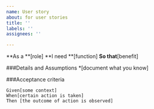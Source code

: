 ```yaml
---
name: User story
about: for user stories
title: ''
labels: ''
assignees: ''

---
```


**As a **[role]
**I need **[function]
**So that**[benefit]

###Details and Assumptions
*[document what you know]

###Acceptance criteria

```gherkin
Given[some context]
When[certain action is taken]
Then [the outcome of action is observed]
```
